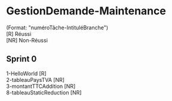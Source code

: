 # GestionDemande-Maintenance  

(Format: "numéroTâche-IntituléBranche")  
[R] Réussi  
[NR] Non-Réussi  
## Sprint 0  
1-HelloWorld [R]  
2-tableauPaysTVA [NR]  
3-montantTTCAddition [NR]  
8-tableauStaticReduction [NR]  
